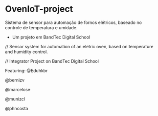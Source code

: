 # OvenIoT-project

Sistema de sensor para automação de fornos elétricos, baseado no controle de temperatura e umidade.
- Um projeto em BandTec Digital School

// Sensor system for automation of an eletric oven, based on temperature and humidity control.

// Integrator Project on BandTec Digital School

Featuring:
@Eduhkbr

@bernizv

@marcelose

@munizcl

@phncosta
